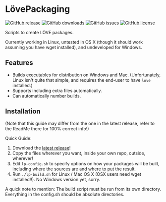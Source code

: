 LövePackaging
=============

[![GitHub release](https://img.shields.io/github/release/Guard13007/LovePackaging.svg?maxAge=2592000)](https://github.com/Guard13007/LovePackaging/releases/latest)
[![GitHub downloads](https://img.shields.io/github/downloads/Guard13007/LovePackaging/latest/total.svg?maxAge=2592000)](https://github.com/Guard13007/LovePackaging/releases/latest)
[![GitHub issues](https://img.shields.io/github/issues-raw/Guard13007/LovePackaging.svg?maxAge=2592000)](https://github.com/Guard13007/LovePackaging/issues)
[![GitHub license](https://img.shields.io/github/license/Guard13007/LovePackaging.svg?maxAge=2592000)](https://github.com/Guard13007/LovePackaging/blob/master/LICENSE)

Scripts to create LÖVE packages.

Currently working in Linux, untested in OS X (though it should work assuming you
have wget installed), and undeveloped for Windows.

Features
--------

- Builds executables for distribution on Windows and Mac. (Unfortunately, Linux isn't quite that simple, and requires the end-user to have `love` installed.)
- Supports including extra files automatically.
- Can automatically number builds.

Installation
------------

(Note that this guide may differ from the one in the latest release, refer to the ReadMe there for 100% correct info!)

Quick Guide:

1. Download the [latest release](https://github.com/Guard13007/LovePackaging/releases)!
2. Copy the files wherever you want, inside your own repo, outside, wherever!
3. Edit `lp-config.sh` to specify options on how your packages will be built, including where the sources are and where to put the result.
4. Run `./lp-build.sh` for Linux / Mac OS X (OSX users need wget installed!!).
   No Windows version yet, sorry.

A quick note to mention: The build script must be run from its own directory. Everything in the config.sh should be absolute directories.
